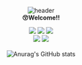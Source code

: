 <div align="center">

  ![header](https://capsule-render.vercel.app/api?type=waving&text=seye0n&color=0:ccbbd8,100:7f99f8&fontColor=415397)<br/>
  <strong>😚Welcome!!</strong>

  <a href="https://www.instagram.com" target="_blank"><img src="https://img.shields.io/badge/instagram-E4405F?style=flat&logo=instagram&logoColor=d6aedd"/></a>
  <a href="[https://www.naver.com](https://www.notion.so/dd00952c4ed647e58b93e4f6ee49eb9e?v=5763f9f1645b4ffe81bf97f1d9c912e8)" target="_blank"><img src="https://img.shields.io/badge/notion-000000?style=flat&logo=notion&logoColor=white"/></a>
  <img src="https://img.shields.io/badge/Javascript-ffb13b?style=flat&logo=javascript&logoColor=white"/><br/>
  <img src="https://img.shields.io/badge/react-61DAFB?style=flat&logo=react&logoColor=white"/>
  <img src="https://img.shields.io/badge/html5-E34F26?style=flat&logo=html5&logoColor=white"/><br/><br/>
  ![Anurag's GitHub stats](https://github-readme-stats.vercel.app/api?username=seye0n&show_icons=true&theme=radical)
</div>
